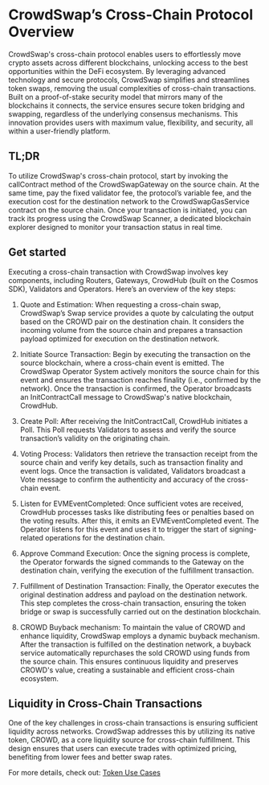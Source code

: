# CrowdSwap’s Cross-Chain Protocol Overview

CrowdSwap's cross-chain protocol enables users to effortlessly move crypto assets across different blockchains, unlocking access to the best opportunities within the DeFi ecosystem. By leveraging advanced technology and secure protocols, CrowdSwap simplifies and streamlines token swaps, removing the usual complexities of cross-chain transactions. Built on a proof-of-stake security model that mirrors many of the blockchains it connects, the service ensures secure token bridging and swapping, regardless of the underlying consensus mechanisms. This innovation provides users with maximum value, flexibility, and security, all within a user-friendly platform.

## TL;DR

To utilize CrowdSwap's cross-chain protocol, start by invoking the callContract method of the CrowdSwapGateway on the source chain. At the same time, pay the fixed validator fee, the protocol’s variable fee, and the execution cost for the destination network to the CrowdSwapGasService contract on the source chain. Once your transaction is initiated, you can track its progress using the CrowdSwap Scanner, a dedicated blockchain explorer designed to monitor your transaction status in real time.

## Get started

Executing a cross-chain transaction with CrowdSwap involves key components, including Routers, Gateways, CrowdHub (built on the Cosmos SDK), Validators and Operators. Here’s an overview of the key steps:

1. Quote and Estimation: When requesting a cross-chain swap, CrowdSwap’s Swap service provides a quote by calculating the output based on the CROWD pair on the destination chain. It considers the incoming volume from the source chain and prepares a transaction payload optimized for execution on the destination network.

2. Initiate Source Transaction: Begin by executing the transaction on the source blockchain, where a cross-chain event is emitted. The CrowdSwap Operator System actively monitors the source chain for this event and ensures the transaction reaches finality (i.e., confirmed by the network). Once the transaction is confirmed, the Operator broadcasts an InitContractCall message to CrowdSwap's native blockchain, CrowdHub.

3. Create Poll: After receiving the InitContractCall, CrowdHub initiates a Poll. This Poll requests Validators to assess and verify the source transaction’s validity on the originating chain.

4. Voting Process: Validators then retrieve the transaction receipt from the source chain and verify key details, such as transaction finality and event logs. Once the transaction is validated, Validators broadcast a Vote message to confirm the authenticity and accuracy of the cross-chain event.

5. Listen for EVMEventCompleted: Once sufficient votes are received, CrowdHub processes tasks like distributing fees or penalties based on the voting results. After this, it emits an EVMEventCompleted event. The Operator listens for this event and uses it to trigger the start of signing-related operations for the destination chain.

6. Approve Command Execution: Once the signing process is complete, the Operator forwards the signed commands to the Gateway on the destination chain, verifying the execution of the fulfillment transaction.

7. Fulfillment of Destination Transaction: Finally, the Operator executes the original destination address and payload on the destination network. This step completes the cross-chain transaction, ensuring the token bridge or swap is successfully carried out on the destination blockchain.

8. CROWD Buyback mechanism: To maintain the value of CROWD and enhance liquidity, CrowdSwap employs a dynamic buyback mechanism. After the transaction is fulfilled on the destination network, a buyback service automatically repurchases the sold CROWD using funds from the source chain. This ensures continuous liquidity and preserves CROWD's value, creating a sustainable and efficient cross-chain ecosystem.

## Liquidity in Cross-Chain Transactions

One of the key challenges in cross-chain transactions is ensuring sufficient liquidity across networks. CrowdSwap addresses this by utilizing its native token, CROWD, as a core liquidity source for cross-chain fulfillment. This design ensures that users can execute trades with optimized pricing, benefiting from lower fees and better swap rates.

For more details, check out: [Token Use Cases](https://crowdswap.org/token-usecases/#cross_chain)
